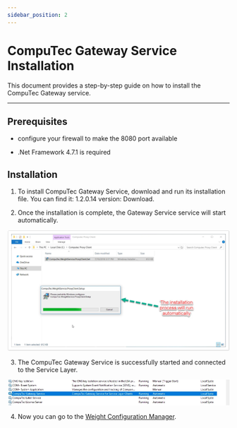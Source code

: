 ```yaml
---
sidebar_position: 2
---
```


# CompuTec Gateway Service Installation

This document provides a step-by-step guide on how to install the CompuTec Gateway service.

---

## Prerequisites

- configure your firewall to make the 8080 port available

- .Net Framework 4.7.1 is required

## Installation

1. To install CompuTec Gateway Service, download and run its installation file. You can find it: 1.2.0.14 version: Download<!-- TODO: Link -->.

2. Once the installation is complete, the Gateway Service service will start automatically.

![Proxy setup](./media/gateway-service-installation/proxy-setup.webp)

3. The CompuTec Gateway Service is successfully started and connected to the Service Layer.

![Service](./media/gateway-service-installation/service.webp)

4. Now you can go to the [Weight Configuration Manager](./computec-gateway-manager.md).
